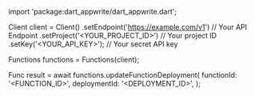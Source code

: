 import 'package:dart_appwrite/dart_appwrite.dart';

Client client = Client()
    .setEndpoint('https://example.com/v1') // Your API Endpoint
    .setProject('<YOUR_PROJECT_ID>') // Your project ID
    .setKey('<YOUR_API_KEY>'); // Your secret API key

Functions functions = Functions(client);

Func result = await functions.updateFunctionDeployment(
    functionId: '<FUNCTION_ID>',
    deploymentId: '<DEPLOYMENT_ID>',
);
